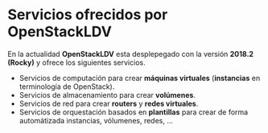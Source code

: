 # Servicios ofrecidos por OpenStackLDV

En la actualidad **OpenStackLDV** esta desplepegado con la versión **2018.2 (Rocky)** y ofrece los siguientes servicios.

* Servicios de computación para crear **máquinas virtuales** (**instancias** en terminología de OpenStack).
* Servicios de almacenamiento para crear **volúmenes**.
* Servicios de red para crear **routers** y **redes virtuales**.
* Servicios de orquestación basados en **plantillas** para crear de forma automátizada instancias, vólumenes, redes, ...

